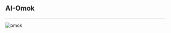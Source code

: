 ## AI-Omok
***
![omok](https://user-images.githubusercontent.com/48282708/71707199-feb57e00-2e2b-11ea-9257-977c33195025.png)
